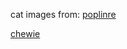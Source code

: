 

cat images from: [poplinre](https://www.flickr.com/photos/poplinre/625069434/in/photostream/)

[chewie](https://www.flickr.com/photos/chewie/2290467335)
